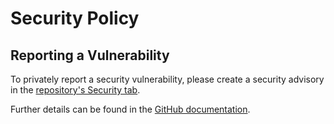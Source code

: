# Security Policy

## Reporting a Vulnerability

To privately report a security vulnerability, please create a security advisory in the [repository's Security tab](https://github.com/martincostello/alexa-london-travel-site/security/advisories).

Further details can be found in the [GitHub documentation](https://docs.github.com/code-security/security-advisories/guidance-on-reporting-and-writing/privately-reporting-a-security-vulnerability).
